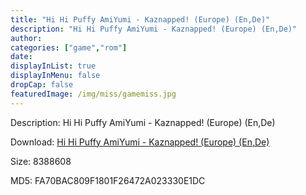 ```yaml
---
title: "Hi Hi Puffy AmiYumi - Kaznapped! (Europe) (En,De)"
description: "Hi Hi Puffy AmiYumi - Kaznapped! (Europe) (En,De)"
author: 
categories: ["game","rom"]
date: 
displayInList: true
displayInMenu: false
dropCap: false
featuredImage: /img/miss/gamemiss.jpg
---
```


Description: Hi Hi Puffy AmiYumi - Kaznapped! (Europe) (En,De)

Download: <a style="text-decoration:underline;" href="https://mega.nz/#!mfZWgSYC!l6NqtOwNCR5MjRZ4HR8TmKM-ukTgXnPwgDeQN-8tzlw" target = "_blank" rel = "nofollow" > Hi Hi Puffy AmiYumi - Kaznapped! (Europe) (En,De)</a>

Size: 8388608

MD5: FA70BAC809F1801F26472A023330E1DC

